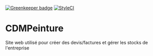 [![Greenkeeper badge](https://badges.greenkeeper.io/73VW/CDMPeinture.svg)](https://greenkeeper.io/)
[![StyleCI](https://styleci.io/repos/101150861/shield?branch=master)](https://styleci.io/repos/101150861)
# CDMPeinture

Site web utilisé pour créer des devis/factures et gérer les stocks de l'entreprise
